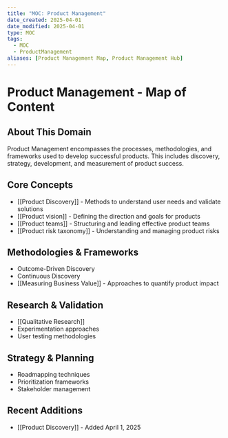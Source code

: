 ```yaml
---
title: "MOC: Product Management"
date_created: 2025-04-01
date_modified: 2025-04-01
type: MOC
tags:
  - MOC
  - ProductManagement
aliases: [Product Management Map, Product Management Hub]
---
```


# Product Management - Map of Content

## About This Domain
Product Management encompasses the processes, methodologies, and frameworks used to develop successful products. This includes discovery, strategy, development, and measurement of product success.

## Core Concepts
- [[Product Discovery]] - Methods to understand user needs and validate solutions
- [[Product vision]] - Defining the direction and goals for products
- [[Product teams]] - Structuring and leading effective product teams
- [[Product risk taxonomy]] - Understanding and managing product risks

## Methodologies & Frameworks
- Outcome-Driven Discovery
- Continuous Discovery
- [[Measuring Business Value]] - Approaches to quantify product impact

## Research & Validation
- [[Qualitative Research]]
- Experimentation approaches
- User testing methodologies

## Strategy & Planning
- Roadmapping techniques
- Prioritization frameworks
- Stakeholder management

## Recent Additions
- [[Product Discovery]] - Added April 1, 2025
